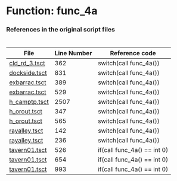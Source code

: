 # Function: func_4a
### References in the original script files

#

| File | Line Number | Reference code |
| --- | --- | --- |
| [cld_rd_3.tsct](../../../out/cld_rd_3.tsct#L362) | 362 | switch(call func_4a()) |
| [dockside.tsct](../../../out/dockside.tsct#L831) | 831 | switch(call func_4a()) |
| [exbarrac.tsct](../../../out/exbarrac.tsct#L389) | 389 | switch(call func_4a()) |
| [exbarrac.tsct](../../../out/exbarrac.tsct#L529) | 529 | switch(call func_4a()) |
| [h_camptp.tsct](../../../out/h_camptp.tsct#L2507) | 2507 | switch(call func_4a()) |
| [h_orout.tsct](../../../out/h_orout.tsct#L347) | 347 | switch(call func_4a()) |
| [h_orout.tsct](../../../out/h_orout.tsct#L565) | 565 | switch(call func_4a()) |
| [rayalley.tsct](../../../out/rayalley.tsct#L142) | 142 | switch(call func_4a()) |
| [rayalley.tsct](../../../out/rayalley.tsct#L236) | 236 | switch(call func_4a()) |
| [tavern01.tsct](../../../out/tavern01.tsct#L526) | 526 | if(call func_4a() == int 0) |
| [tavern01.tsct](../../../out/tavern01.tsct#L654) | 654 | if(call func_4a() == int 0) |
| [tavern01.tsct](../../../out/tavern01.tsct#L993) | 993 | if(call func_4a() == int 0) |
